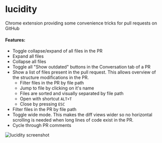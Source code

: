 # lucidity

Chrome extension providing some convenience tricks for pull requests on GitHub

#### Features:
- Toggle collapse/expand of all files in the PR
- Expand all files
- Collapse all files
- Toggle all "Show outdated" buttons in the Conversation tab of a PR
- Show a list of files present in the pull request. This allows overview of the structure modifications in the PR.
  - Filter files in the PR by file path
  - Jump to file by clicking on it's name
  - Files are sorted and visually separated by file path
  - Open with shortcut `ALT+T`
  - Close by pressing `ESC`
- Filter files in the PR by file path
- Toggle wide mode. This makes the diff views wider so no horizontal scrolling is needed when long lines of code exist in the PR.
- Cycle through PR comments

![lucidity screenshot](http://martingeorg.github.io/lucidity-screenshot.png)
